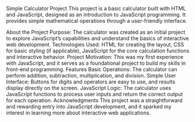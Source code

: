 Simple Calculator Project
This project is a basic calculator built with HTML and JavaScript, designed as an introduction to JavaScript programming. It provides simple mathematical operations through a user-friendly interface.

About the Project
Purpose: The calculator was created as an initial project to explore JavaScript’s capabilities and understand the basics of interactive web development.
Technologies Used:
HTML for creating the layout,
CSS for basic styling (if applicable),
JavaScript for the core calculation functions and interactive behavior.
Project Motivation: This was my first experience with JavaScript, and it serves as a foundational project to build my skills in front-end programming.
Features
Basic Operations: The calculator can perform addition, subtraction, multiplication, and division.
Simple User Interface: Buttons for digits and operators are easy to use, and results display directly on the screen.
JavaScript Logic: The calculator uses JavaScript functions to process user inputs and return the correct output for each operation.
Acknowledgments
This project was a straightforward and rewarding entry into JavaScript development, and it sparked my interest in learning more about interactive web applications.











